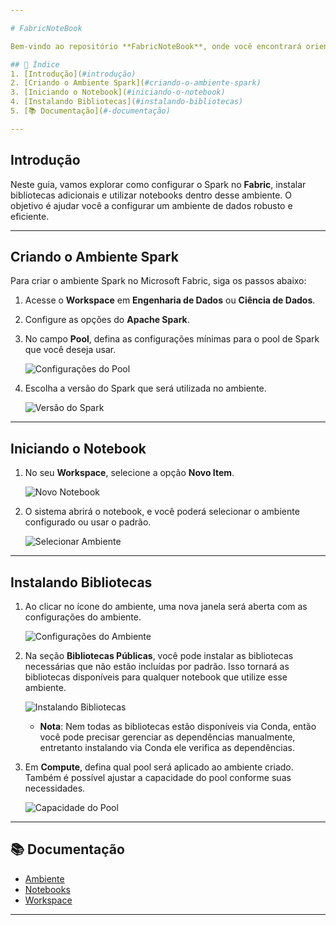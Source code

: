 ```yaml
---

# FabricNoteBook

Bem-vindo ao repositório **FabricNoteBook**, onde você encontrará orientações sobre a configuração do ambiente Spark no **Microsoft Fabric**, além de como instalar bibliotecas e utilizar notebooks para suas necessidades de Engenharia de Dados e Ciência de Dados.

## 📑 Índice
1. [Introdução](#introdução)
2. [Criando o Ambiente Spark](#criando-o-ambiente-spark)
3. [Iniciando o Notebook](#iniciando-o-notebook)
4. [Instalando Bibliotecas](#instalando-bibliotecas)
5. [📚 Documentação](#-documentação)

---
```


## Introdução

Neste guia, vamos explorar como configurar o Spark no **Fabric**, instalar bibliotecas adicionais e utilizar notebooks dentro desse ambiente. O objetivo é ajudar você a configurar um ambiente de dados robusto e eficiente.

---

## Criando o Ambiente Spark

Para criar o ambiente Spark no Microsoft Fabric, siga os passos abaixo:

1. Acesse o **Workspace** em **Engenharia de Dados** ou **Ciência de Dados**.
2. Configure as opções do **Apache Spark**.
3. No campo **Pool**, defina as configurações mínimas para o pool de Spark que você deseja usar.
   
   ![Configurações do Pool](https://github.com/user-attachments/assets/842cb16d-6309-4d0f-9fc3-13466fae1857)
   
4. Escolha a versão do Spark que será utilizada no ambiente.

   ![Versão do Spark](https://github.com/user-attachments/assets/1c19c96a-ab85-421c-81b6-ebb29d38e828)

---

## Iniciando o Notebook

1. No seu **Workspace**, selecione a opção **Novo Item**.
   
   ![Novo Notebook](https://github.com/user-attachments/assets/65c65dbc-7126-443b-8de8-8d394293dead)
   
2. O sistema abrirá o notebook, e você poderá selecionar o ambiente configurado ou usar o padrão.
   
   ![Selecionar Ambiente](https://github.com/user-attachments/assets/54185954-3848-43d6-a5bc-f8c5b0102e00)

---

## Instalando Bibliotecas

1. Ao clicar no ícone do ambiente, uma nova janela será aberta com as configurações do ambiente.
   
   ![Configurações do Ambiente](https://github.com/user-attachments/assets/d76e90fd-e5be-4d78-a588-87410e89119a)
   
2. Na seção **Bibliotecas Públicas**, você pode instalar as bibliotecas necessárias que não estão incluídas por padrão. Isso tornará as bibliotecas disponíveis para qualquer notebook que utilize esse ambiente.

   ![Instalando Bibliotecas](https://github.com/user-attachments/assets/20e177af-50e9-4877-98da-46e602dbb801)

   - **Nota**: Nem todas as bibliotecas estão disponíveis via Conda, então você pode precisar gerenciar as dependências manualmente, entretanto instalando via Conda ele verifica as dependências.
   
3. Em **Compute**, defina qual pool será aplicado ao ambiente criado. Também é possível ajustar a capacidade do pool conforme suas necessidades.

   ![Capacidade do Pool](https://github.com/user-attachments/assets/bd100b8f-db63-4aaf-af15-ecd570b1e96f)

---

## 📚 Documentação

- [Ambiente](https://learn.microsoft.com/pt-br/fabric/data-engineering/environment-manage-compute)
- [Notebooks](https://learn.microsoft.com/pt-br/fabric/data-engineering/how-to-use-notebook)
- [Workspace](https://learn.microsoft.com/pt-br/fabric/get-started/workspaces)

---
